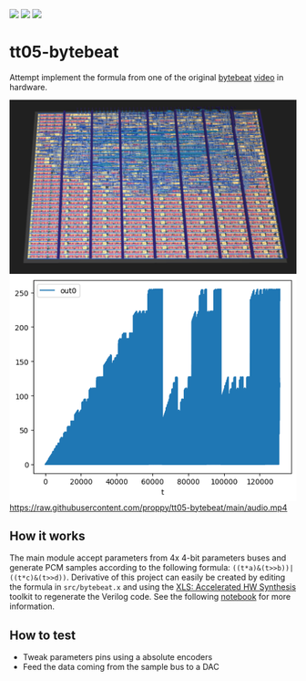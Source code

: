 ![](../../workflows/gds/badge.svg) ![](../../workflows/docs/badge.svg) ![](../../workflows/test/badge.svg)

# tt05-bytebeat

Attempt implement the formula from one of the original [bytebeat](http://countercomplex.blogspot.com/2011/10/algorithmic-symphonies-from-one-line-of.html) [video](https://www.youtube.com/watch?v=tCRPUv8V22o) in hardware.

![img](layout.png)
![img](waveform.png)
https://raw.githubusercontent.com/proppy/tt05-bytebeat/main/audio.mp4

## How it works

The main module accept parameters from 4x 4-bit parameters buses and generate PCM samples according to the following formula: `((t*a)&(t>>b))|((t*c)&(t>>d))`.
Derivative of this project can easily be created by editing the formula in `src/bytebeat.x` and using the [XLS: Accelerated HW Synthesis](https://github.com/google/xls) toolkit to regenerate the Verilog code.
See the following [notebook](https://colab.research.google.com/gist/proppy/1258e007febb077c42ccea1d28e092c4/xls_audio_playground.ipynb) for more information.


## How to test

- Tweak parameters pins using a absolute encoders
- Feed the data coming from the sample bus to a DAC
